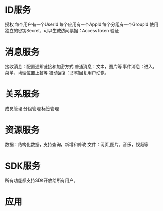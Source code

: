 
# ID服务
授权
每个用户有一个UserId
每个应用有一个AppId
每个分组有一个GroupId
使用独立的密钥Secret，可以生成访问票据：AccessToken
验证

# 消息服务
接收消息：配置通知链接和加密方式
普通消息：文本，图片等
事件消息：进入，菜单，地理位置上报等
被动回复：即时回复用户动作。
# 关系服务
成员管理
分组管理
标签管理

# 资源服务
数据：结构化数据，支持查询，新增和修改
文件：网页,图片，音乐，视频等
# SDK服务
所有功能都支持SDK开放给所有用户。
# 应用
